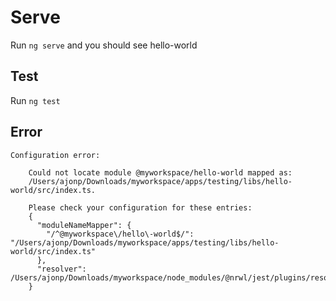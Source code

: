 # Serve
Run `ng serve` and you should see hello-world

## Test
Run `ng test`


## Error

```
Configuration error:
    
    Could not locate module @myworkspace/hello-world mapped as:
    /Users/ajonp/Downloads/myworkspace/apps/testing/libs/hello-world/src/index.ts.
    
    Please check your configuration for these entries:
    {
      "moduleNameMapper": {
        "/^@myworkspace\/hello\-world$/": "/Users/ajonp/Downloads/myworkspace/apps/testing/libs/hello-world/src/index.ts"
      },
      "resolver": /Users/ajonp/Downloads/myworkspace/node_modules/@nrwl/jest/plugins/resolver.js
    }
```
